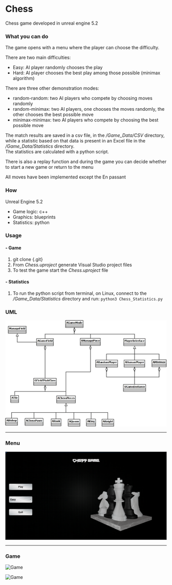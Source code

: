 # Chess
Chess game developed in unreal engine 5.2

### What you can do
The game opens with a menu where the player can choose the difficulty.   

There are two main difficulties:  
- Easy: AI player randomly chooses the play
- Hard: AI player chooses the best play among those possible (minimax algorithm)

There are three other demonstration modes:
- random-random: two AI players who compete by choosing moves randomly
- random-minimax: two AI players, one chooses the moves randomly, the other chooses the best possible move
- minimax-minimax: two AI players who compete by choosing the best possible move

The match results are saved in a csv file, in the */Game_Data/CSV* directory,  
while a statistic based on that data is present in an Excel file in the */Game_Data/Statistics* directory.  
The statistics are calculated with a python script. 

There is also a replay function and during the game you can decide whether to start a new game or return to the menu

All moves have been implemented except the En passant

### How
Unreal Engine 5.2
- Game logic: c++
- Graphics: blueprints
- Statistics: python

### Usage
#### - Game
1) git clone {.git}
2) From *Chess.uproject* generate Visual Studio project files
3) To test the game start the *Chess.uproject* file
#### - Statistics
1) To run the python script from terminal, on Linux, connect to the */Game_Data/Statistics* directory and run: ```python3 Chess_Statistics.py```

### UML
![UML](./Readme_Img/UML.jpeg)
<hr>

### Menu
![Menu](./Readme_Img/Menu.png)
<hr>

### Game
![Game](./Readme_Img/Game1.png)

![Game](./Readme_Img/Game2.png)

